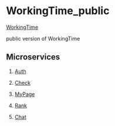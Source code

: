 # WorkingTime_public

[WorkingTime][workingtimelink]

[workingtimelink]: https://workingtime.kro.kr

public version of WorkingTime


## Microservices

1. [Auth](https://github.com/kimurzzoo/WorkingTime_public/blob/main/auth/README.md)

2. [Check](https://github.com/kimurzzoo/WorkingTime_public/blob/main/check/README.md)

3. [MyPage](https://github.com/kimurzzoo/WorkingTime_public/blob/main/mypage/README.md)

4. [Rank](https://github.com/kimurzzoo/WorkingTime_public/blob/main/rank/README.md)

5. [Chat](https://github.com/kimurzzoo/WorkingTime_public/blob/main/chat/README.md)
